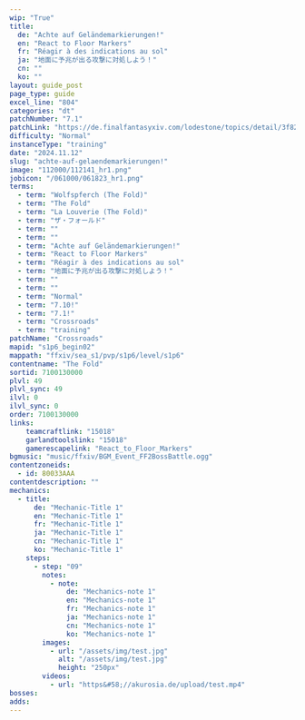 ```yaml
---
wip: "True"
title:
  de: "Achte auf Geländemarkierungen!"
  en: "React to Floor Markers"
  fr: "Réagir à des indications au sol"
  ja: "地面に予兆が出る攻撃に対処しよう！"
  cn: ""
  ko: ""
layout: guide_post
page_type: guide
excel_line: "804"
categories: "dt"
patchNumber: "7.1"
patchLink: "https://de.finalfantasyxiv.com/lodestone/topics/detail/3f820e30e4049b0be6d879c92664cdf3226a7eb3"
difficulty: "Normal"
instanceType: "training"
date: "2024.11.12"
slug: "achte-auf-gelaendemarkierungen!"
image: "112000/112141_hr1.png"
jobicon: "/061000/061823_hr1.png"
terms:
  - term: "Wolfspferch (The Fold)"
  - term: "The Fold"
  - term: "La Louverie (The Fold)"
  - term: "ザ・フォールド"
  - term: ""
  - term: ""
  - term: "Achte auf Geländemarkierungen!"
  - term: "React to Floor Markers"
  - term: "Réagir à des indications au sol"
  - term: "地面に予兆が出る攻撃に対処しよう！"
  - term: ""
  - term: ""
  - term: "Normal"
  - term: "7.10!"
  - term: "7.1!"
  - term: "Crossroads"
  - term: "training"
patchName: "Crossroads"
mapid: "s1p6_begin02"
mappath: "ffxiv/sea_s1/pvp/s1p6/level/s1p6"
contentname: "The Fold"
sortid: 7100130000
plvl: 49
plvl_sync: 49
ilvl: 0
ilvl_sync: 0
order: 7100130000
links:
    teamcraftlink: "15018"
    garlandtoolslink: "15018"
    gamerescapelink: "React_to_Floor_Markers"
bgmusic: "music/ffxiv/BGM_Event_FF2BossBattle.ogg"
contentzoneids:
  - id: 80033AAA
contentdescription: ""
mechanics:
  - title:
      de: "Mechanic-Title 1"
      en: "Mechanic-Title 1"
      fr: "Mechanic-Title 1"
      ja: "Mechanic-Title 1"
      cn: "Mechanic-Title 1"
      ko: "Mechanic-Title 1"
    steps:
      - step: "09"
        notes:
          - note:
              de: "Mechanics-note 1"
              en: "Mechanics-note 1"
              fr: "Mechanics-note 1"
              ja: "Mechanics-note 1"
              cn: "Mechanics-note 1"
              ko: "Mechanics-note 1"
        images:
          - url: "/assets/img/test.jpg"
            alt: "/assets/img/test.jpg"
            height: "250px"
        videos:
          - url: "https&#58;//akurosia.de/upload/test.mp4"
bosses:
adds:
---
```

